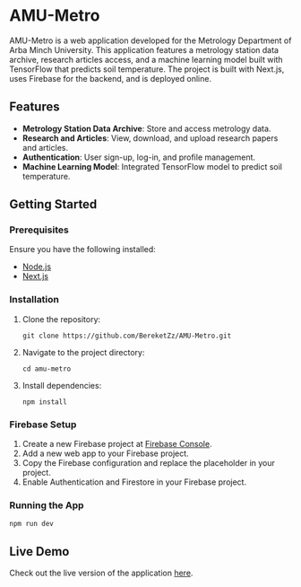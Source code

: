 <h1>AMU-Metro</h1>

<p>AMU-Metro is a web application developed for the Metrology Department of Arba Minch University. This application features a metrology station data archive, research articles access, and a machine learning model built with TensorFlow that predicts soil temperature. The project is built with Next.js, uses Firebase for the backend, and is deployed online.</p>

<h2>Features</h2>
<ul>
    <li><strong>Metrology Station Data Archive</strong>: Store and access metrology data.</li>
    <li><strong>Research and Articles</strong>: View, download, and upload research papers and articles.</li>
    <li><strong>Authentication</strong>: User sign-up, log-in, and profile management.</li>
    <li><strong>Machine Learning Model</strong>: Integrated TensorFlow model to predict soil temperature.</li>
</ul>

<h2>Getting Started</h2>

<h3>Prerequisites</h3>
<p>Ensure you have the following installed:</p>
<ul>
    <li><a href="https://nodejs.org/">Node.js</a></li>
    <li><a href="https://nextjs.org/docs/getting-started">Next.js</a></li>
</ul>

<h3>Installation</h3>
<ol>
    <li>Clone the repository:
        <pre><code>git clone https://github.com/BereketZz/AMU-Metro.git</code></pre>
    </li>
    <li>Navigate to the project directory:
        <pre><code>cd amu-metro</code></pre>
    </li>
    <li>Install dependencies:
        <pre><code>npm install</code></pre>
    </li>
</ol>

<h3>Firebase Setup</h3>
<ol>
    <li>Create a new Firebase project at <a href="https://firebase.google.com/">Firebase Console</a>.</li>
    <li>Add a new web app to your Firebase project.</li>
    <li>Copy the Firebase configuration and replace the placeholder in your project.</li>
    <li>Enable Authentication and Firestore in your Firebase project.</li>
</ol>

<h3>Running the App</h3>
<pre><code>npm run dev</code></pre>

<h2>Live Demo</h2>
<p>Check out the live version of the application <a href="https://amu-metro-amu.netlify.app/">here</a>.</p>
